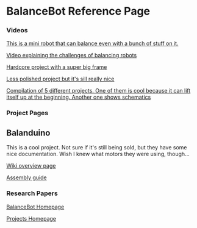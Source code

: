 # BalanceBot Reference Page

### Videos

[This is a mini robot that can balance even with a bunch of stuff on it.](https://www.youtube.com/watch?v=w6VqASRawgg)

[Video explaining the challenges of balancing robots](https://www.youtube.com/watch?v=U3vAoJhIWms)

[Hardcore project with a super big frame](https://www.youtube.com/watch?v=EwrQEsFmL4E)

[Less polished project but it's sill really nice](https://www.youtube.com/watch?v=poWP-RpPa3g)

[Compilation of 5 different projects. One of them is cool because it can lift itself up at the beginning. Another one shows schematics](https://www.youtube.com/watch?v=0xegrfraf4k)

### Project Pages

## Balanduino

This is a cool project. Not sure if it's still being sold, but they have some nice documentation. Wish I knew what motors they were using, though...

[Wiki overview page](http://wiki.balanduino.net/Overview)

[Assembly guide](http://wiki.balanduino.net/Assembly_guide)

### Research Papers




[BalanceBot Homepage]()

[Projects Homepage](https://vashmata.github.io)